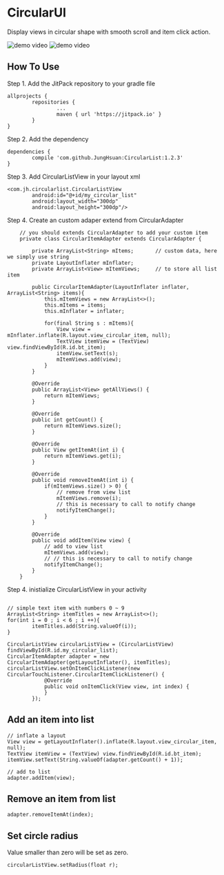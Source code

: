 # CircularUI

Display views in circular shape with smooth scroll and item click action. 

![demo video](https://raw.githubusercontent.com/JungHsuan/CircularList/master/screenShot/ezgif-1-c709720d20.gif)
![demo video](https://raw.githubusercontent.com/JungHsuan/CircularList/master/screenShot/ezgif-1-f4c73d896d_radius.gif)


## How To Use
Step 1. Add the JitPack repository to your gradle file
```shell
allprojects {
        repositories {
                ...
                maven { url 'https://jitpack.io' }
        }
}
```
Step 2. Add the dependency
```shell
dependencies {
        compile 'com.github.JungHsuan:CircularList:1.2.3'
}
```

Step 3. Add CircularListView in your layout xml
```shell
<com.jh.circularlist.CircularListView
        android:id="@+id/my_circular_list"
        android:layout_width="300dp"
        android:layout_height="300dp"/>
```

Step 4. Create an custom adaper extend from CircularAdapter
```shell
    // you should extends CircularAdapter to add your custom item
    private class CircularItemAdapter extends CircularAdapter {

        private ArrayList<String> mItems;       // custom data, here we simply use string
        private LayoutInflater mInflater;       
        private ArrayList<View> mItemViews;     // to store all list item 

        public CircularItemAdapter(LayoutInflater inflater, ArrayList<String> items){
            this.mItemViews = new ArrayList<>();
            this.mItems = items;
            this.mInflater = inflater;

            for(final String s : mItems){
                View view = mInflater.inflate(R.layout.view_circular_item, null);
                TextView itemView = (TextView) view.findViewById(R.id.bt_item);
                itemView.setText(s);
                mItemViews.add(view);
            }
        }

        @Override
        public ArrayList<View> getAllViews() {
            return mItemViews;
        }

        @Override
        public int getCount() {
            return mItemViews.size();
        }

        @Override
        public View getItemAt(int i) {
            return mItemViews.get(i);
        }

        @Override
        public void removeItemAt(int i) {
            if(mItemViews.size() > 0) {
                // remove from view list
                mItemViews.remove(i);
                // this is necessary to call to notify change
                notifyItemChange(); 
            }
        }

        @Override
        public void addItem(View view) {
            // add to view list
            mItemViews.add(view);
            // // this is necessary to call to notify change
            notifyItemChange();
        }
    }
```


Step 4. inistialize CircularListView in your activity
```shell

// simple text item with numbers 0 ~ 9
ArrayList<String> itemTitles = new ArrayList<>();
for(int i = 0 ; i < 6 ; i ++){
        itemTitles.add(String.valueOf(i));
}

CircularListView circularListView = (CircularListView) findViewById(R.id.my_circular_list);
CircularItemAdapter adapter = new CircularItemAdapter(getLayoutInflater(), itemTitles);
circularListView.setOnItemClickListener(new CircularTouchListener.CircularItemClickListener() {
            @Override
            public void onItemClick(View view, int index) {
            }
        });
```

## Add an item into list
```shell
// inflate a layout
View view = getLayoutInflater().inflate(R.layout.view_circular_item, null);
TextView itemView = (TextView) view.findViewById(R.id.bt_item);
itemView.setText(String.valueOf(adapter.getCount() + 1));

// add to list
adapter.addItem(view);
```

## Remove an item from list
```shell
adapter.removeItemAt(index);
```

## Set circle radius
Value smaller than zero will be set as zero.
```shell
circularListView.setRadius(float r);
```



